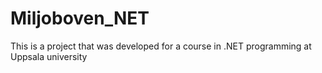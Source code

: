 # Miljoboven_NET
 This is a project that was developed for a course in .NET programming at Uppsala university
